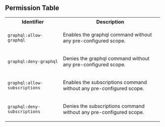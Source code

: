 ## Permission Table

<table>
<tr>
<th>Identifier</th>
<th>Description</th>
</tr>


<tr>
<td>

`graphql:allow-graphql`

</td>
<td>

Enables the graphql command without any pre-configured scope.

</td>
</tr>

<tr>
<td>

`graphql:deny-graphql`

</td>
<td>

Denies the graphql command without any pre-configured scope.

</td>
</tr>

<tr>
<td>

`graphql:allow-subscriptions`

</td>
<td>

Enables the subscriptions command without any pre-configured scope.

</td>
</tr>

<tr>
<td>

`graphql:deny-subscriptions`

</td>
<td>

Denies the subscriptions command without any pre-configured scope.

</td>
</tr>
</table>
